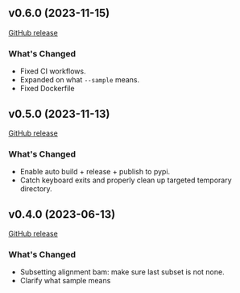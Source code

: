 ## v0.6.0 (2023-11-15)
[GitHub release](https://github.com/projectoriented/methylink/releases/tag/v0.6.0)

### What's Changed
- Fixed CI workflows.
- Expanded on what `--sample` means.
- Fixed Dockerfile

## v0.5.0 (2023-11-13)
[GitHub release](https://github.com/projectoriented/methylink/releases/tag/v0.5.0)

### What's Changed
- Enable auto build + release + publish to pypi.
- Catch keyboard exits and properly clean up targeted temporary directory.

## v0.4.0 (2023-06-13)
[GitHub release](https://github.com/projectoriented/methylink/releases/tag/v0.4.0)

### What's Changed
- Subsetting alignment bam: make sure last subset is not none.
- Clarify what sample means
